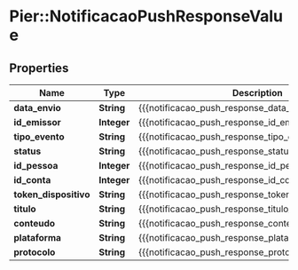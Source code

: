 # Pier::NotificacaoPushResponseValue

## Properties
Name | Type | Description | Notes
------------ | ------------- | ------------- | -------------
**data_envio** | **String** | {{{notificacao_push_response_data_envio_value}}} | [optional] 
**id_emissor** | **Integer** | {{{notificacao_push_response_id_emissor_value}}} | [optional] 
**tipo_evento** | **String** | {{{notificacao_push_response_tipo_evento_value}}} | [optional] 
**status** | **String** | {{{notificacao_push_response_status_value}}} | [optional] 
**id_pessoa** | **Integer** | {{{notificacao_push_response_id_pessoa_value}}} | 
**id_conta** | **Integer** | {{{notificacao_push_response_id_conta_value}}} | 
**token_dispositivo** | **String** | {{{notificacao_push_response_token_dispositivo_value}}} | 
**titulo** | **String** | {{{notificacao_push_response_titulo_value}}} | 
**conteudo** | **String** | {{{notificacao_push_response_conteudo_value}}} | 
**plataforma** | **String** | {{{notificacao_push_response_plataforma_value}}} | [optional] 
**protocolo** | **String** | {{{notificacao_push_response_protocolo_value}}} | [optional] 



